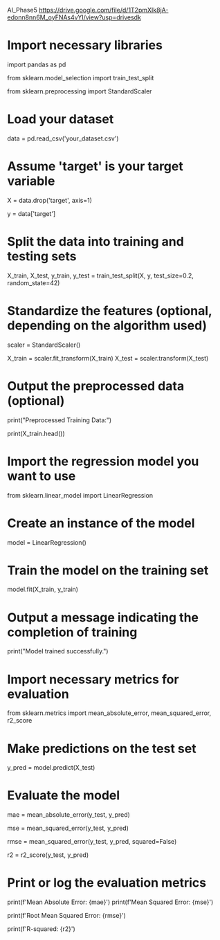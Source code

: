AI_Phase5
https://drive.google.com/file/d/1T2pmXIk8jA-edonn8nn6M_oyFNAs4vYI/view?usp=drivesdk
# Import necessary libraries

import pandas as pd

from sklearn.model_selection import train_test_split

from sklearn.preprocessing import StandardScaler

# Load your dataset

data = pd.read_csv('your_dataset.csv')

# Assume 'target' is your target variable

X = data.drop('target', axis=1)

y = data['target']

# Split the data into training and testing sets

X_train, X_test, y_train, y_test = train_test_split(X, y, test_size=0.2, random_state=42)

# Standardize the features (optional, depending on the algorithm used)

scaler = StandardScaler()

X_train = scaler.fit_transform(X_train)
X_test = scaler.transform(X_test)

# Output the preprocessed data (optional)

print("Preprocessed Training Data:")

print(X_train.head())
# Import the regression model you want to use

from sklearn.linear_model import LinearRegression

# Create an instance of the model

model = LinearRegression()

# Train the model on the training set

model.fit(X_train, y_train)

# Output a message indicating the completion of training

print("Model trained successfully.")
# Import necessary metrics for evaluation

from sklearn.metrics import mean_absolute_error, mean_squared_error, r2_score

# Make predictions on the test set

y_pred = model.predict(X_test)

# Evaluate the model

mae = mean_absolute_error(y_test, y_pred)

mse = mean_squared_error(y_test, y_pred)

rmse = mean_squared_error(y_test, y_pred, squared=False)

r2 = r2_score(y_test, y_pred)

# Print or log the evaluation metrics

print(f'Mean Absolute Error: {mae}')
print(f'Mean Squared Error: {mse}')

print(f'Root Mean Squared Error: {rmse}')

print(f'R-squared: {r2}')
